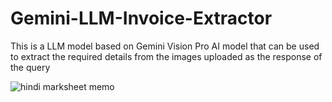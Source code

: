 # Gemini-LLM-Invoice-Extractor
This is a LLM model based on Gemini Vision Pro AI model that can be used to extract the required details from the images uploaded as the response of the query

![hindi marksheet memo](https://github.com/Harshith81/Gemini-LLM-Invoice-Extractor/assets/137098195/08740e4f-4f2b-44c2-b16b-76c93369863d)

